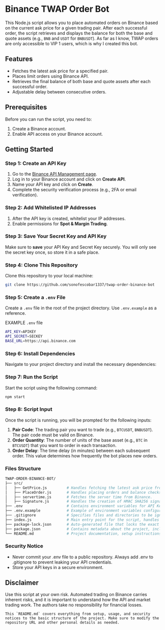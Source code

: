 # Binance TWAP Order Bot

This Node.js script allows you to place automated orders on Binance based on the current ask price for a given trading pair. After each successful order, the script retrieves and displays the balance for both the base and quote assets (e.g., `BNB` and `USDT` for `BNBUSDT`).
As far as I know, TWAP orders are only accessible to VIP 1 users, which is why I created this bot.

## Features
- Fetches the latest ask price for a specified pair.
- Places limit orders using Binance API.
- Retrieves the final balance of both base and quote assets after each successful order.
- Adjustable delay between consecutive orders.

## Prerequisites
Before you can run the script, you need to:
1. Create a Binance account.
2. Enable API access on your Binance account.

## Getting Started

### Step 1: Create an API Key
1. Go to the [Binance API Management page](https://www.binance.com/en/my/settings/api-management).
2. Log in to your Binance account and click on **Create API**.
3. Name your API key and click on **Create**.
4. Complete the security verification process (e.g., 2FA or email verification).

### Step 2: Add Whitelisted IP Addresses
1. After the API key is created, whitelist your IP addresses.
2. Enable permissions for **Spot & Margin Trading**.

### Step 3: Save Your Secret Key and API Key
Make sure to **save** your API Key and Secret Key securely. You will only see the secret key once, so store it in a safe place.

### Step 4: Clone This Repository
Clone this repository to your local machine:

```bash
git clone https://github.com/sonofescobar1337/twap-order-binance-bot
```

### Step 5: Create a `.env` File
Create a `.env` file in the root of the project directory. Use `.env.example` as a reference.

EXAMPLE `.env` file
```bash
API_KEY=APIKEY
API_SECRET=SECKEY
BASE_URL=https://api.binance.com
```
### Step 6: Install Dependencies
Navigate to your project directory and install the necessary dependencies:

### Step 7: Run the Script
Start the script using the following command:
```bash
npm start
```
### Step 8: Script Input

Once the script is running, you will be prompted for the following inputs:

1. **Pair Code**: The trading pair you want to trade (e.g., `BTCUSDT`, `BNBUSDT`). The pair code must be valid on Binance.
2. **Order Quantity**: The number of units of the base asset (e.g., `BTC` in `BTCUSDT`) that you want to order in each transaction.
3. **Order Delay**: The time delay (in minutes) between each subsequent order. This value determines how frequently the bot places new orders.

### Files Structure

```bash
TWAP-ORDER-BINANCE-BOT/
├── src/
│   ├── GetPrice.js         # Handles fetching the latest ask price from Binance API.
│   ├── PlaceOrder.js       # Handles placing orders and balance checks on Binance.
│   ├── servertime.js       # Fetches the server time from Binance.
│   ├── Signature.js        # Handles the creation of HMAC SHA256 signatures for API requests.
├── .env                    # Contains environment variables for API Key, Secret Key, and Base URL.
├── .env.example            # Example of environment variables configuration.
├── .gitignore              # Specifies files and directories to be ignored by Git (e.g., node_modules, .env).
├── index.js                # Main entry point for the script, handles user input and logic flow.
├── package-lock.json       # Auto-generated file that locks the exact versions of dependencies.
├── package.json            # Contains metadata about the project, including dependencies and scripts.
└── README.md               # Project documentation, setup instructions, and usage details.


```


### Security Notice
- Never commit your .env file to a public repository. Always add .env to .gitignore to prevent leaking your API credentials.
- Store your API keys in a secure environment.

## Disclaimer
Use this script at your own risk. Automated trading on Binance carries inherent risks, and it is important to understand how the API and market trading work. The authors take no responsibility for financial losses.
```vbnet
This `README.md` covers everything from setup, usage, and security notices to the basic structure of the project. Make sure to modify the repository URL and other personal details as needed.
```